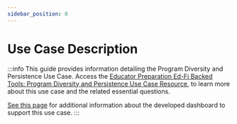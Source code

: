 ```yaml
---
sidebar_position: 0
---
```


# Use Case Description

:::info
This guide provides information detailing the Program Diversity and Persistence Use Case. Access the [Educator Preparation Ed-Fi Backed Tools: Program Diversity and Persistence Use Case Resource](https://edfidocs.blob.core.windows.net/$web/assets/getting-started/epp/use-cases/program-diversity/Program%20Diversity%20and%20Persistence%20Use%20Case%20Resource.pdf), to learn more about this use case and the related essential questions.

[See this page](/getting-started/educator-pipeline/use-cases/program-diversity) for additional information about the developed dashboard to support this use case.
:::

